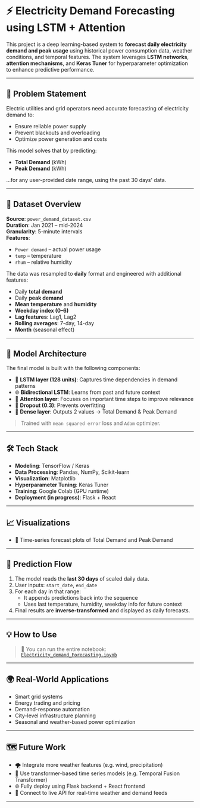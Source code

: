 # ⚡ Electricity Demand Forecasting using LSTM + Attention

This project is a deep learning-based system to **forecast daily electricity demand and peak usage** using historical power consumption data, weather conditions, and temporal features. The system leverages **LSTM networks**, **attention mechanisms**, and **Keras Tuner** for hyperparameter optimization to enhance predictive performance.

---

## 📌 Problem Statement

Electric utilities and grid operators need accurate forecasting of electricity demand to:
- Ensure reliable power supply
- Prevent blackouts and overloading
- Optimize power generation and costs

This model solves that by predicting:
- **Total Demand** (kWh)
- **Peak Demand** (kWh)

...for any user-provided date range, using the past 30 days' data.

---

## 📁 Dataset Overview

**Source**: `power_demand_dataset.csv`  
**Duration**: Jan 2021 – mid-2024  
**Granularity**: 5-minute intervals  
**Features**:
- `Power demand` – actual power usage
- `temp` – temperature
- `rhum` – relative humidity

The data was resampled to **daily** format and engineered with additional features:
- Daily **total demand**
- Daily **peak demand**
- **Mean temperature** and **humidity**
- **Weekday index (0–6)**
- **Lag features**: Lag1, Lag2
- **Rolling averages**: 7-day, 14-day
- **Month** (seasonal effect)

---

## 🧠 Model Architecture

The final model is built with the following components:

- 🔁 **LSTM layer (128 units)**: Captures time dependencies in demand patterns
- 🌐 **Bidirectional LSTM**: Learns from past and future context
- 🧲 **Attention layer**: Focuses on important time steps to improve relevance
- 🧪 **Dropout (0.3)**: Prevents overfitting
- 🧮 **Dense layer**: Outputs 2 values → Total Demand & Peak Demand

> Trained with `mean squared error` loss and `Adam` optimizer.

---

## 🛠️ Tech Stack

- **Modeling**: TensorFlow / Keras
- **Data Processing**: Pandas, NumPy, Scikit-learn
- **Visualization**: Matplotlib
- **Hyperparameter Tuning**: Keras Tuner
- **Training**: Google Colab (GPU runtime)
- **Deployment (in progress)**: Flask + React

---

## 📈 Visualizations


- 📅 Time-series forecast plots of Total Demand and Peak Demand

---

## 🚀 Prediction Flow

1. The model reads the **last 30 days** of scaled daily data.
2. User inputs: `start_date`, `end_date`
3. For each day in that range:
   - It appends predictions back into the sequence
   - Uses last temperature, humidity, weekday info for future context
4. Final results are **inverse-transformed** and displayed as daily forecasts.

---

## 💡 How to Use

> 🔧 You can run the entire notebook:  
[`Electricity_demand_Forecasting.ipynb`](notebooks/Electricity_demand_Forecasting.ipynb)

---

## 🌍 Real-World Applications

- Smart grid systems
- Energy trading and pricing
- Demand-response automation
- City-level infrastructure planning
- Seasonal and weather-based power optimization

---

## 🗺️ Future Work

- 🌪️ Integrate more weather features (e.g. wind, precipitation)
- 🧠 Use transformer-based time series models (e.g. Temporal Fusion Transformer)
- 🌐 Fully deploy using Flask backend + React frontend
- 📡 Connect to live API for real-time weather and demand feeds

---



